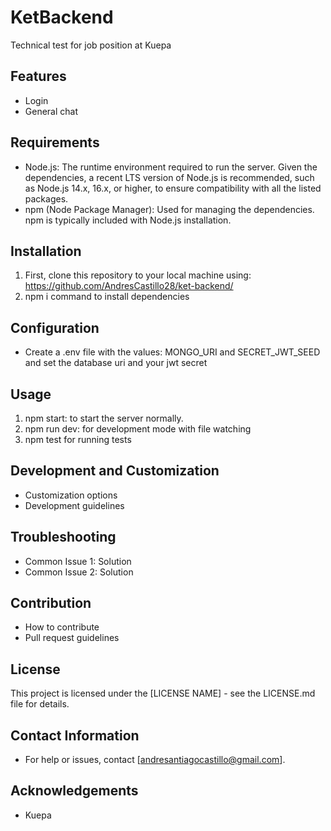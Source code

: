 # KetBackend

Technical test for job position at Kuepa

## Features

- Login
- General chat

## Requirements

- Node.js: The runtime environment required to run the server. Given the dependencies, a recent LTS version of Node.js is recommended,  such as Node.js 14.x, 16.x, or higher, to ensure compatibility with all the listed packages.
- npm (Node Package Manager): Used for managing the dependencies. npm is typically included with Node.js installation.

## Installation

1. First, clone this repository to your local machine using: https://github.com/AndresCastillo28/ket-backend/
2. npm i command to install dependencies

## Configuration

- Create a .env file with the values: MONGO_URI and SECRET_JWT_SEED and set the database uri and your jwt secret

## Usage

1. npm start: to start the server normally.
2. npm run dev: for development mode with file watching
3. npm test for running tests

## Development and Customization

- Customization options
- Development guidelines

## Troubleshooting

- Common Issue 1: Solution
- Common Issue 2: Solution

## Contribution

- How to contribute
- Pull request guidelines

## License

This project is licensed under the [LICENSE NAME] - see the LICENSE.md file for details.

## Contact Information

- For help or issues, contact [andresantiagocastillo@gmail.com].

## Acknowledgements

- Kuepa
